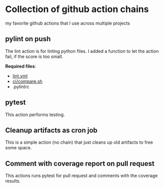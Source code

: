# Collection of github action chains
my favorite github actions that I use across multiple projects


## pylint on push

The lint action is for linting python files. I added a function to let the action fail, if the score is too small.

**Required files**: 
- [lint.yml](https://github.com/paszin/collection-of-github-action-chains/blob/master/.github/workflows/lint.yml)
- [ci/compare.sh](https://github.com/paszin/collection-of-github-action-chains/blob/master/ci/compare.sh)
- .pylintrc

## pytest

This action performs testing.

## Cleanup artifacts as cron job

This is a simple action (no chain) that just cleans up old artifacts to free some space.

## Comment with coverage report on pull request

This actions runs pytest for pull request and comments with the coverage results.


